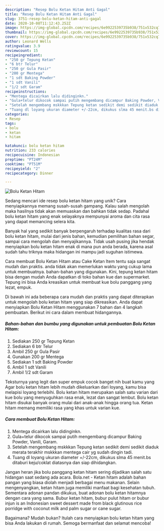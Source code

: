 ```yaml
---
description: "Resep Bolu Ketan Hitam Anti Gagal"
title: "Resep Bolu Ketan Hitam Anti Gagal"
slug: 3751-resep-bolu-ketan-hitam-anti-gagal
date: 2020-10-08T11:12:43.252Z
image: https://img-global.cpcdn.com/recipes/6e9922539735b938/751x532cq70/bolu-ketan-hitam-foto-resep-utama.jpg
thumbnail: https://img-global.cpcdn.com/recipes/6e9922539735b938/751x532cq70/bolu-ketan-hitam-foto-resep-utama.jpg
cover: https://img-global.cpcdn.com/recipes/6e9922539735b938/751x532cq70/bolu-ketan-hitam-foto-resep-utama.jpg
author: Leonard Wells
ratingvalue: 3.9
reviewcount: 15
recipeingredient:
- "250 gr Tepung Ketan"
- "6 btr Telur"
- "250 gr Gula Pasir"
- "200 gr Mentega"
- "1 sdt Baking Powder"
- "1 sdt Vanili"
- "1/2 sdt Garam"
recipeinstructions:
- "Mentega dicairkan lalu didinginkn."
- "Gula+telur dikocok sampai putih mengembang dicampur Baking Powder, Vanili, Garam."
- "Setelah mengembang mskkkan Tepung ketan sedikit demi sedikit diaduk merata terakhir mskkkan mentega cair yg sudah dingin tadi."
- "Tuang dl loyang ukuran diameter +/-22cm, dikukus slma 45 menit.bs ditaburi keju/coklat diatasnya dan siap dihidangkan."
categories:
- Resep
tags:
- bolu
- ketan
- hitam

katakunci: bolu ketan hitam 
nutrition: 233 calories
recipecuisine: Indonesian
preptime: "PT24M"
cooktime: "PT51M"
recipeyield: "2"
recipecategory: Dinner

---
```



![Bolu Ketan Hitam](https://img-global.cpcdn.com/recipes/6e9922539735b938/751x532cq70/bolu-ketan-hitam-foto-resep-utama.jpg)

Sedang mencari ide resep bolu ketan hitam yang unik? Cara menyiapkannya memang susah-susah gampang. Kalau salah mengolah maka hasilnya tidak akan memuaskan dan bahkan tidak sedap. Padahal bolu ketan hitam yang enak selayaknya mempunyai aroma dan cita rasa yang dapat memancing selera kita.

Banyak hal yang sedikit banyak berpengaruh terhadap kualitas rasa dari bolu ketan hitam, mulai dari jenis bahan, kemudian pemilihan bahan segar, sampai cara mengolah dan menyajikannya. Tidak usah pusing jika hendak menyiapkan bolu ketan hitam enak di mana pun anda berada, karena asal sudah tahu triknya maka hidangan ini mampu jadi suguhan istimewa.

Cara membuat Bolu Ketan Hitam atau Cake Ketan Item tentu saja sangat mudah dan praktis. anda tidak akan memerlukan waktu yang cukup lama untuk membuatnya. bahan-bahan yang digunakan. Kini, tepung ketan hitam bisa dengan mudah Anda dapatkan di toko bahan kue dan supermarket. Tepung ini bisa Anda kreasikan untuk membuat kue bolu panggang yang lezat, empuk.


Di bawah ini ada beberapa cara mudah dan praktis yang dapat diterapkan untuk mengolah bolu ketan hitam yang siap dikreasikan. Anda dapat menyiapkan Bolu Ketan Hitam menggunakan 7 bahan dan 4 langkah pembuatan. Berikut ini cara dalam membuat hidangannya.

<!--inarticleads1-->

##### Bahan-bahan dan bumbu yang digunakan untuk pembuatan Bolu Ketan Hitam:

1. Sediakan 250 gr Tepung Ketan
1. Sediakan 6 btr Telur
1. Ambil 250 gr Gula Pasir
1. Gunakan 200 gr Mentega
1. Sediakan 1 sdt Baking Powder
1. Ambil 1 sdt Vanili
1. Ambil 1/2 sdt Garam


Teksturnya yang legit dan super empuk cocok banget nih buat kamu yang Agar bolu ketan hitam lebih mudah dikeluarkan dari loyang, kamu bisa melapisi loyang terlebihi. Bolu ketan hitam merupakan salah satu varian dari kue bolu yang menyuguhkan rasa enak, lezat dan sangat lembut. Bolu ketan hitam disukai banyak orang mulai dari anak-anak hingga orang tua. Ketan hitam memang memiliki rasa yang khas untuk varian kue. 

<!--inarticleads2-->

##### Cara membuat Bolu Ketan Hitam:

1. Mentega dicairkan lalu didinginkn.
1. Gula+telur dikocok sampai putih mengembang dicampur Baking Powder, Vanili, Garam.
1. Setelah mengembang mskkkan Tepung ketan sedikit demi sedikit diaduk merata terakhir mskkkan mentega cair yg sudah dingin tadi.
1. Tuang dl loyang ukuran diameter +/-22cm, dikukus slma 45 menit.bs ditaburi keju/coklat diatasnya dan siap dihidangkan.


Jangan heran jika bolu panggang ketan hitam sering dijadikan salah satu hidangan saat sedang ada acara. Bola.net - Ketan hitam adalah bahan pangan yang biasa diolah menjadi berbagai menu makanan. Selain mengenyangkan, ketan hitam juga memiliki manfaat bagi kesehatan tubuh. Sementara adonan pandan dikukus, buat adonan bolu ketan hitamnya dengan cara yang sama. Bubur ketan hitam, bubur pulut hitam or bubur injun is an Indonesian sweet dessert made from black glutinous rice porridge with coconut milk and palm sugar or cane sugar. 

Bagaimana? Mudah bukan? Itulah cara menyiapkan bolu ketan hitam yang bisa Anda lakukan di rumah. Semoga bermanfaat dan selamat mencoba!
